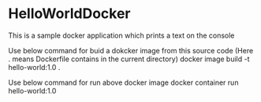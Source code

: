 # HelloWorldDocker
This is a sample docker application which prints a text on the console

Use below command for buid a dokcker image from this source code (Here . means Dockerfile contains in the current directory)
docker image  build -t hello-world:1.0 .

Use below command for run above docker image
docker container run hello-world:1.0
